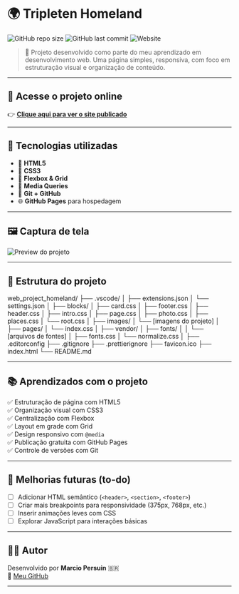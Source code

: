 # 🌍 Tripleten Homeland

![GitHub repo size](https://img.shields.io/github/repo-size/Perozin/web_project_homeland)
![GitHub last commit](https://img.shields.io/github/last-commit/Perozin/web_project_homeland)
![Website](https://img.shields.io/website?url=https%3A%2F%2Fperozin.github.io%2Fweb_project_homeland%2F)

> 🧪 Projeto desenvolvido como parte do meu aprendizado em desenvolvimento web. Uma página simples, responsiva, com foco em estruturação visual e organização de conteúdo.

---

## 🔗 Acesse o projeto online

👉 [**Clique aqui para ver o site publicado**](https://perozin.github.io/web_project_homeland/)

---

## 🧰 Tecnologias utilizadas

- 🎨 **HTML5**
- 💠 **CSS3**
- 🔧 **Flexbox & Grid**
- 📱 **Media Queries**
- 🧭 **Git + GitHub**
- 🌐 **GitHub Pages** para hospedagem

---

## 🖼️ Captura de tela

![Preview do projeto](./imagens/preview-homeland.png)

---

## 📁 Estrutura do projeto

web_project_homeland/
├── .vscode/
│   ├── extensions.json
│   └── settings.json
│
├── blocks/
│   ├── card.css
│   ├── footer.css
│   ├── header.css
│   ├── intro.css
│   ├── page.css
│   ├── photo.css
│   ├── places.css
│   └── root.css
│
├── images/
│   └── [imagens do projeto]
│
├── pages/
│   └── index.css
│
├── vendor/
│   ├── fonts/
│   │   └── [arquivos de fontes]
│   ├── fonts.css
│   └── normalize.css
│
├── .editorconfig
├── .gitignore
├── .prettierignore
├── favicon.ico
├── index.html
└── README.md

---

## 📚 Aprendizados com o projeto

✅ Estruturação de página com HTML5  
✅ Organização visual com CSS3  
✅ Centralização com Flexbox  
✅ Layout em grade com Grid  
✅ Design responsivo com `@media`  
✅ Publicação gratuita com GitHub Pages  
✅ Controle de versões com Git

---

## 🚧 Melhorias futuras (to-do)

- [ ] Adicionar HTML semântico (`<header>`, `<section>`, `<footer>`)
- [ ] Criar mais breakpoints para responsividade (375px, 768px, etc.)
- [ ] Inserir animações leves com CSS
- [ ] Explorar JavaScript para interações básicas

---

## 🙋‍♂️ Autor

Desenvolvido por **Marcio Persuin** 🇧🇷  
🔗 [Meu GitHub](https://github.com/Perozin)

---
